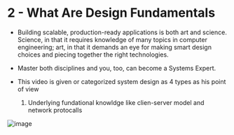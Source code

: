 # 2 - What Are Design Fundamentals

* Building scalable, production-ready applications is both art and science. Science, in that it requires knowledge of many topics in computer engineering; art, in that it demands an eye for making smart design choices and piecing together the right technologies.

* Master both disciplines and you, too, can become a Systems Expert.
* This video is given or categorized system design as 4 types as his point of view
     1) Underlying fundational knowldge  like clien-server model and network protocalls

![image](https://github.com/user-attachments/assets/fb703286-815e-4fe1-9247-99d88d5c36e1)
